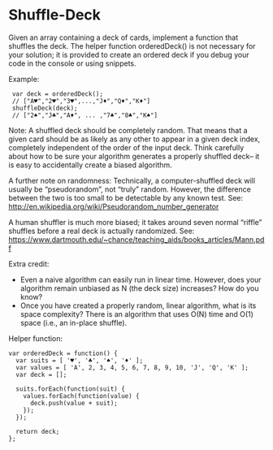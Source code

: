 # Shuffle-Deck

Given an array containing a deck of cards, implement a function that shuffles the deck. The helper function orderedDeck() is not necessary for your solution; it is provided to create an ordered deck if you debug your code in the console or using snippets.

Example:

     var deck = orderedDeck();
     // ["A♥","2♥","3♥",...,"J♦","Q♦","K♦"]
     shuffleDeck(deck);
     // ["2♠","J♣","A♦", ... ,"7♣","8♣","K♠"]
Note:
A shuffled deck should be completely random. That means that a given card should be as likely as any other to appear in a given deck index, completely independent of the order of the input deck. Think carefully about how to be sure your algorithm generates a properly shuffled deck– it is easy to accidentally create a biased algorithm.

A further note on randomness:
Technically, a computer-shuffled deck will usually be “pseudorandom”, not “truly” random. However, the difference between the two is too small to be detectable by any known test. See: http://en.wikipedia.org/wiki/Pseudorandom_number_generator

A human shuffler is much more biased; it takes around seven normal “riffle” shuffles before a real deck is actually randomized. See: https://www.dartmouth.edu/~chance/teaching_aids/books_articles/Mann.pdf

Extra credit:
- Even a naive algorithm can easily run in linear time. However, does your algorithm remain unbiased as N (the deck size) increases? How do you know?
- Once you have created a properly random, linear algorithm, what is its space complexity? There is an algorithm that uses O(N) time and O(1) space (i.e., an in-place shuffle).

Helper function:

```
var orderedDeck = function() {
  var suits = [ '♥', '♣', '♠', '♦' ];
  var values = [ 'A', 2, 3, 4, 5, 6, 7, 8, 9, 10, 'J', 'Q', 'K' ];
  var deck = [];

  suits.forEach(function(suit) {
    values.forEach(function(value) {
      deck.push(value + suit);
    });
  });

  return deck;
};
```
